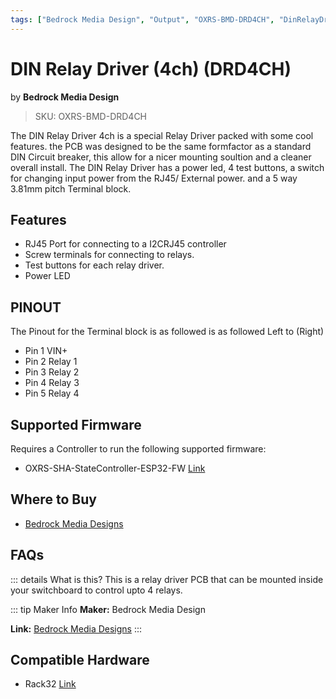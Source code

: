 ```yaml
---
tags: ["Bedrock Media Design", "Output", "OXRS-BMD-DRD4CH", "DinRelayDriver (DRD4CH)" ]
---
```

# DIN Relay Driver (4ch) (DRD4CH)
<p class="maker">by <b>Bedrock Media Design</b></p>

> SKU: OXRS-BMD-DRD4CH

<!-- Commented out as these images dont exsist and was breaking the dev server. Any images specified must be uploaded to the directory /OXRS-IO-WEBSITE/docs/.vuepress/public/images -->
<!-- ![Bedrock Media Designs DIN Relay Driver 4ch](/images/DRD4CH.jpg) -->

The DIN Relay Driver 4ch is a special Relay Driver packed with some cool features. the PCB was designed to be the same formfactor as a standard DIN Circuit breaker, this allow for a nicer mounting soultion and a cleaner overall install.
The DIN Relay Driver has a power led, 4 test buttons, a switch for changing input power from the RJ45/ External power. and a 5 way 3.81mm pitch Terminal block. 



## Features
- RJ45 Port for connecting to a I2CRJ45 controller
- Screw terminals for connecting to relays.
- Test buttons for each relay driver.
- Power LED

## PINOUT
The Pinout for the Terminal block is as followed is as followed Left to (Right)
- Pin 1  VIN+
- Pin 2  Relay 1
- Pin 3  Relay 2
- Pin 4  Relay 3
- Pin 5  Relay 4

## Supported Firmware
Requires a Controller to run the following supported firmware:
- OXRS-SHA-StateController-ESP32-FW  [Link](/docs/firmware/state-controller-esp32.md)


## Where to Buy
- [Bedrock Media Designs](https://bmdesigns.com.au)

## FAQs
::: details What is this?
This is a relay driver PCB that can be mounted inside your switchboard to control upto 4 relays.

::: tip Maker Info
**Maker:** Bedrock Media Design

**Link:** [Bedrock Media Designs](https://bmdesigns.com.au/)
:::

## Compatible Hardware
- Rack32 [Link](/docs/hardware/controllers/rack32.md)
